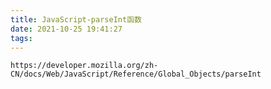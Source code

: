 ```yaml
---
title: JavaScript-parseInt函数
date: 2021-10-25 19:41:27
tags:
---
```






 

```
https://developer.mozilla.org/zh-CN/docs/Web/JavaScript/Reference/Global_Objects/parseInt
```

